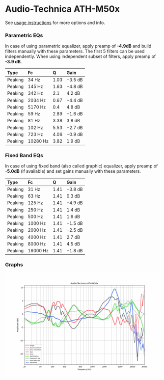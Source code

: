 # Audio-Technica ATH-M50x
See [usage instructions](https://github.com/jaakkopasanen/AutoEq#usage) for more options and info.

### Parametric EQs
In case of using parametric equalizer, apply preamp of **-4.9dB** and build filters manually
with these parameters. The first 5 filters can be used independently.
When using independent subset of filters, apply preamp of **-3.9 dB**.

| Type    | Fc       |    Q | Gain    |
|:--------|:---------|:-----|:--------|
| Peaking | 34 Hz    | 1.03 | -3.5 dB |
| Peaking | 145 Hz   | 1.63 | -4.8 dB |
| Peaking | 342 Hz   | 2.1  | 4.2 dB  |
| Peaking | 2034 Hz  | 0.67 | -4.4 dB |
| Peaking | 5170 Hz  | 0.4  | 4.8 dB  |
| Peaking | 59 Hz    | 2.89 | -1.6 dB |
| Peaking | 81 Hz    | 3.38 | 3.8 dB  |
| Peaking | 102 Hz   | 5.53 | -2.7 dB |
| Peaking | 723 Hz   | 4.06 | -0.9 dB |
| Peaking | 10280 Hz | 3.82 | 1.9 dB  |

### Fixed Band EQs
In case of using fixed band (also called graphic) equalizer, apply preamp of **-5.0dB**
(if available) and set gains manually with these parameters.

| Type    | Fc       |    Q | Gain    |
|:--------|:---------|:-----|:--------|
| Peaking | 31 Hz    | 1.41 | -3.8 dB |
| Peaking | 63 Hz    | 1.41 | 0.3 dB  |
| Peaking | 125 Hz   | 1.41 | -4.9 dB |
| Peaking | 250 Hz   | 1.41 | 1.4 dB  |
| Peaking | 500 Hz   | 1.41 | 1.6 dB  |
| Peaking | 1000 Hz  | 1.41 | -1.5 dB |
| Peaking | 2000 Hz  | 1.41 | -2.5 dB |
| Peaking | 4000 Hz  | 1.41 | 2.7 dB  |
| Peaking | 8000 Hz  | 1.41 | 4.5 dB  |
| Peaking | 16000 Hz | 1.41 | -1.8 dB |

### Graphs
![](./Audio-Technica%20ATH-M50x.png)